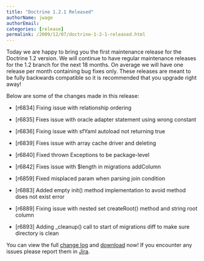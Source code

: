 ```yaml
---
title: "Doctrine 1.2.1 Released"
authorName: jwage
authorEmail:
categories: [release]
permalink: /2009/12/07/doctrine-1-2-1-released.html
---
```

Today we are happy to bring you the first maintenance release for the
Doctrine 1.2 version. We will continue to have regular maintenance
releases for the 1.2 branch for the next 18 months. On average we will
have one release per month containing bug fixes only. These releases are
meant to be fully backwards compatible so it is recommended that you
upgrade right away!

Below are some of the changes made in this release:

<ul>
  <li>

[r6834] Fixing issue with relationship ordering

</li>
  <li>

[r6835] Fixes issue with oracle adapter statement using wrong constant

</li>
  <li>

[r6836] Fixing issue with sfYaml autoload not returning true

</li>
  <li>

[r6839] Fixes issue with array cache driver and deleting

</li>
  <li>

[r6840] Fixed thrown Exceptions to be package-level

</li>
  <li>

[r6842] Fixes issue with \$length in migrations addColumn

</li>
  <li>

[r6859] Fixed misplaced param when parsing join condition

</li>
  <li>

[r6883] Added empty init() method implementation to avoid method does
not exist error

</li>
  <li>

[r6889] Fixing issue with nested set createRoot() method and string root
column

</li>
  <li>

[r6893] Adding \_cleanup() call to start of migrations diff to make sure
directory is clean

</li>
</ul>

You can view the full [change
log](https://www.doctrine-project.org/change_log/1_2_1) and
[download](https://www.doctrine-project.org/download#1_2) now! If you
encounter any issues please report them in
[Jira](https://www.doctrine-project.org/jira).
